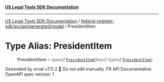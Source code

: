 [**US Legal Tools SDK Documentation**](../../../../../../README.md)

***

[US Legal Tools SDK Documentation](../../../../../../README.md) / [federal-register-sdk/src/api/generated/model](../README.md) / PresidentItem

# Type Alias: PresidentItem

> **PresidentItem** = *typeof* [`PresidentItem`](../variables/PresidentItem.md)\[keyof *typeof* [`PresidentItem`](../variables/PresidentItem.md)\]

Generated by orval v7.11.2 🍺
Do not edit manually.
FR API Documentation
OpenAPI spec version: 1
